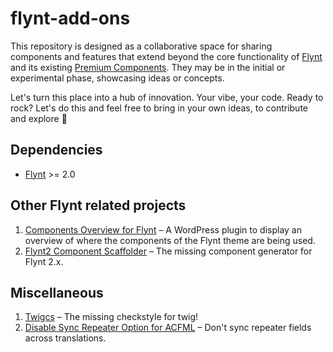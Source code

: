 # flynt-add-ons

This repository is designed as a collaborative space for sharing components and features that extend beyond the core functionality of [Flynt](https://github.com/flyntwp/flynt/) and its existing [Premium Components](https://bleech.gumroad.com/l/kCoPq). They may be in the initial or experimental phase, showcasing ideas or concepts.

Let's turn this place into a hub of innovation. Your vibe, your code. Ready to rock? Let's do this and feel free to bring in your own ideas, to contribute and explore 🚀

## Dependencies

* [Flynt](https://github.com/flyntwp/flynt) >= 2.0

## Other Flynt related projects

1. [Components Overview for Flynt](https://github.com/timohubois/components-overview-flynt) – A WordPress plugin to display an overview of where the components of the Flynt theme are being used.
2. [Flynt2 Component Scaffolder](https://github.com/aslauris/flynt2-component-scaffolder) – The missing component generator for Flynt 2.x.

## Miscellaneous

1. [Twigcs](https://github.com/friendsoftwig/twigcs) – The missing checkstyle for twig!
2. [Disable Sync Repeater Option for ACFML](https://wordpress.org/plugins/disable-sync-repeater-option-for-acfml) – Don't sync repeater fields across translations.

